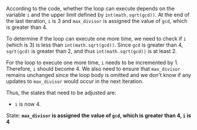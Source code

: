According to the code, whether the loop can execute depends on the variable `i` and the upper limit defined by `int(math.sqrt(gcd))`. At the end of the last iteration, `i` is 3 and `max_divisor` is assigned the value of `gcd`, which is greater than 4. 

To determine if the loop can execute one more time, we need to check if `i` (which is 3) is less than `int(math.sqrt(gcd))`. Since `gcd` is greater than 4, `sqrt(gcd)` is greater than 2, and thus `int(math.sqrt(gcd))` is at least 2. 

For the loop to execute one more time, `i` needs to be incremented by 1. Therefore, `i` should become 4. We also need to ensure that `max_divisor` remains unchanged since the loop body is omitted and we don't know if any updates to `max_divisor` would occur in the next iteration.

Thus, the states that need to be adjusted are:
- `i` is now 4.

State: **`max_divisor` is assigned the value of `gcd`, which is greater than 4, `i` is 4**